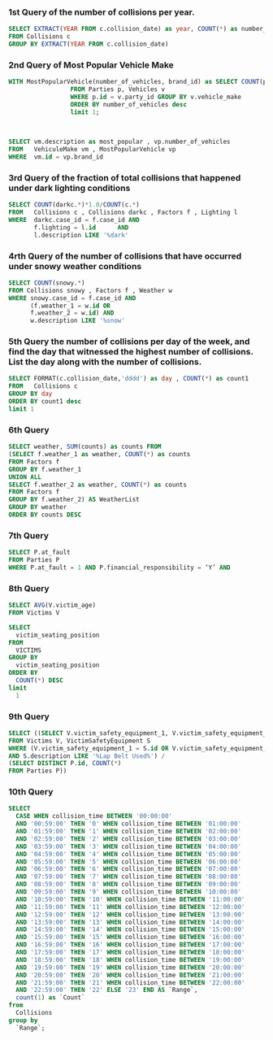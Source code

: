 ### 1st Query of the number of collisions per year.
```SQL
SELECT EXTRACT(YEAR FROM c.collision_date) as year, COUNT(*) as number_of_collisions
FROM Collisions c 
GROUP BY EXTRACT(YEAR FROM c.collision_date) 
```

### 2nd Query of Most Popular Vehicle Make
```SQL
WITH MostPopularVehicle(number_of_vehicles, brand_id) as SELECT COUNT(p.id) as number_of_vehicles, v.vehicle_make as brand_id
			     FROM Parties p, Vehicles v
			     WHERE p.id = v.party_id GROUP BY v.vehicle_make
			     ORDER BY number_of_vehicles desc
			     limit 1;
			     

			     
SELECT vm.description as most_popular , vp.number_of_vehicles 
FROM   VehiculeMake vm , MostPopularVehicle vp 
WHERE  vm.id = vp.brand_id
```

### 3rd Query of the fraction of total collisions that happened under dark lighting conditions
```SQL
SELECT COUNT(darkc.*)*1.0/COUNT(c.*)
FROM   Collisions c , Collisions darkc , Factors f , Lighting l
WHERE  darkc.case_id = f.case_id AND 
       f.lighting = l.id	  AND
       l.description LIKE '%dark'
```

### 4rth Query of the number of collisions that have occurred under snowy weather conditions
```SQL
SELECT COUNT(snowy.*)
FROM Collisions snowy , Factors f , Weather w 
WHERE snowy.case_id = f.case_id AND
      (f.weather_1 = w.id OR
      f.weather_2 = w.id) AND
      w.description LIKE '%snow' 
```

### 5th Query the number of collisions per day of the week, and find the day that witnessed the highest number of collisions. List the day along with the number of collisions.
```SQL
SELECT FORMAT(c.collision_date,'dddd') as day , COUNT(*) as count1 
FROM   Collisions c 
GROUP BY day
ORDER BY count1 desc
limit 1
```

### 6th Query
```SQL
SELECT weather, SUM(counts) as counts FROM
(SELECT f.weather_1 as weather, COUNT(*) as counts
FROM Factors f
GROUP BY f.weather_1
UNION ALL
SELECT f.weather_2 as weather, COUNT(*) as counts
FROM Factors f
GROUP BY f.weather_2) AS WeatherList
GROUP BY weather
ORDER BY counts DESC
```

### 7th Query
```SQL
SELECT P.at_fault 
FROM Parties P
WHERE P.at_fault = 1 AND P.financial_responsibility = ‘Y’ AND 
```

### 8th Query
```SQL
SELECT AVG(V.victim_age)
FROM Victims V

SELECT
  victim_seating_position
FROM
  VICTIMS
GROUP BY
  victim_seating_position
ORDER BY
  COUNT(*) DESC
limit
  1
```

### 9th Query
```SQL
SELECT ((SELECT V.victim_safety_equipment_1, V.victim_safety_equipment_2, COUNT(*)
FROM Victims V, VictimSafetyEquipment S
WHERE (V.victim_safety_equipment_1 = S.id OR V.victim_safety_equipment_2 = S.id)
AND S.description LIKE '%Lap Belt Used%') / 
(SELECT DISTINCT P.id, COUNT(*)
FROM Parties P))
```

### 10th Query
```SQL
SELECT
  CASE WHEN collision_time BETWEEN '00:00:00'
  AND '00:59:00' THEN '0' WHEN collision_time BETWEEN '01:00:00'
  AND '01:59:00' THEN '1' WHEN collision_time BETWEEN '02:00:00'
  AND '02:59:00' THEN '2' WHEN collision_time BETWEEN '03:00:00'
  AND '03:59:00' THEN '3' WHEN collision_time BETWEEN '04:00:00'
  AND '04:59:00' THEN '4' WHEN collision_time BETWEEN '05:00:00'
  AND '05:59:00' THEN '5' WHEN collision_time BETWEEN '06:00:00'
  AND '06:59:00' THEN '6' WHEN collision_time BETWEEN '07:00:00'
  AND '07:59:00' THEN '7' WHEN collision_time BETWEEN '08:00:00'
  AND '08:59:00' THEN '8' WHEN collision_time BETWEEN '09:00:00'
  AND '09:59:00' THEN '9' WHEN collision_time BETWEEN '10:00:00'
  AND '10:59:00' THEN '10' WHEN collision_time BETWEEN '11:00:00'
  AND '11:59:00' THEN '11' WHEN collision_time BETWEEN '12:00:00'
  AND '12:59:00' THEN '12' WHEN collision_time BETWEEN '13:00:00'
  AND '13:59:00' THEN '13' WHEN collision_time BETWEEN '14:00:00'
  AND '14:59:00' THEN '14' WHEN collision_time BETWEEN '15:00:00'
  AND '15:59:00' THEN '15' WHEN collision_time BETWEEN '16:00:00'
  AND '16:59:00' THEN '16' WHEN collision_time BETWEEN '17:00:00'
  AND '17:59:00' THEN '17' WHEN collision_time BETWEEN '18:00:00'
  AND '18:59:00' THEN '18' WHEN collision_time BETWEEN '19:00:00'
  AND '19:59:00' THEN '19' WHEN collision_time BETWEEN '20:00:00'
  AND '20:59:00' THEN '20' WHEN collision_time BETWEEN '21:00:00'
  AND '21:59:00' THEN '21' WHEN collision_time BETWEEN '22:00:00'
  AND '22:59:00' THEN '22' ELSE '23' END AS `Range`,
  count(1) as `Count`
from
  Collisions
group by
  `Range`;
```
